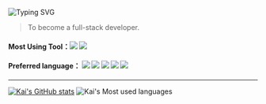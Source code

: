![Typing SVG](https://readme-typing-svg.demolab.com/?lines=👋Experiment+with+the+New.)
> To become a full-stack developer.

#### Most Using Tool：![](https://img.shields.io/badge/Code-IDEA-blue) ![](https://img.shields.io/badge/Code-WebStorm-blue)
#### Preferred language： ![](https://img.shields.io/badge/language-JavaScript-yellow) ![](https://img.shields.io/badge/language-Java-red) ![](https://img.shields.io/badge/language-Kotlin-green) ![](https://img.shields.io/badge/language-Vue-brightgreen) ![](https://img.shields.io/badge/language-C%23-blue)



------

[![Kai's GitHub stats](https://github-readme-stats.vercel.app/api?username=Nebulap)](https://github.com/anuraghazra/github-readme-stats)
![Kai's Most used languages](https://github-readme-stats.vercel.app/api/top-langs/?username=Nebulap&layout=compact&hide_border=true&langs_count=10)



